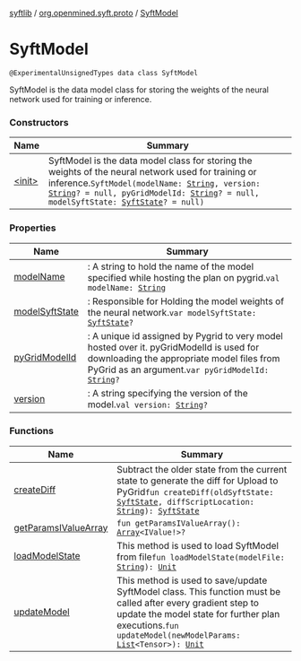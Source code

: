 [syftlib](../../index.md) / [org.openmined.syft.proto](../index.md) / [SyftModel](./index.md)

# SyftModel

`@ExperimentalUnsignedTypes data class SyftModel`

SyftModel is the data model class for storing the weights of the neural network used for
training or inference.

### Constructors

| Name | Summary |
|---|---|
| [&lt;init&gt;](-init-.md) | SyftModel is the data model class for storing the weights of the neural network used for training or inference.`SyftModel(modelName: `[`String`](https://kotlinlang.org/api/latest/jvm/stdlib/kotlin/-string/index.html)`, version: `[`String`](https://kotlinlang.org/api/latest/jvm/stdlib/kotlin/-string/index.html)`? = null, pyGridModelId: `[`String`](https://kotlinlang.org/api/latest/jvm/stdlib/kotlin/-string/index.html)`? = null, modelSyftState: `[`SyftState`](../-syft-state/index.md)`? = null)` |

### Properties

| Name | Summary |
|---|---|
| [modelName](model-name.md) | : A string to hold the name of the model specified while hosting the plan on pygrid.`val modelName: `[`String`](https://kotlinlang.org/api/latest/jvm/stdlib/kotlin/-string/index.html) |
| [modelSyftState](model-syft-state.md) | : Responsible for Holding the model weights of the neural network.`var modelSyftState: `[`SyftState`](../-syft-state/index.md)`?` |
| [pyGridModelId](py-grid-model-id.md) | : A unique id assigned by Pygrid to very model hosted over it. pyGridModelId is used for downloading the appropriate model files from PyGrid as an argument.`var pyGridModelId: `[`String`](https://kotlinlang.org/api/latest/jvm/stdlib/kotlin/-string/index.html)`?` |
| [version](version.md) | : A string specifying the version of the model.`val version: `[`String`](https://kotlinlang.org/api/latest/jvm/stdlib/kotlin/-string/index.html)`?` |

### Functions

| Name | Summary |
|---|---|
| [createDiff](create-diff.md) | Subtract the older state from the current state to generate the diff for Upload to PyGrid`fun createDiff(oldSyftState: `[`SyftState`](../-syft-state/index.md)`, diffScriptLocation: `[`String`](https://kotlinlang.org/api/latest/jvm/stdlib/kotlin/-string/index.html)`): `[`SyftState`](../-syft-state/index.md) |
| [getParamsIValueArray](get-params-i-value-array.md) | `fun getParamsIValueArray(): `[`Array`](https://kotlinlang.org/api/latest/jvm/stdlib/kotlin/-array/index.html)`<IValue!>?` |
| [loadModelState](load-model-state.md) | This method is used to load SyftModel from file`fun loadModelState(modelFile: `[`String`](https://kotlinlang.org/api/latest/jvm/stdlib/kotlin/-string/index.html)`): `[`Unit`](https://kotlinlang.org/api/latest/jvm/stdlib/kotlin/-unit/index.html) |
| [updateModel](update-model.md) | This method is used to save/update SyftModel class. This function must be called after every gradient step to update the model state for further plan executions.`fun updateModel(newModelParams: `[`List`](https://kotlinlang.org/api/latest/jvm/stdlib/kotlin.collections/-list/index.html)`<Tensor>): `[`Unit`](https://kotlinlang.org/api/latest/jvm/stdlib/kotlin/-unit/index.html) |
